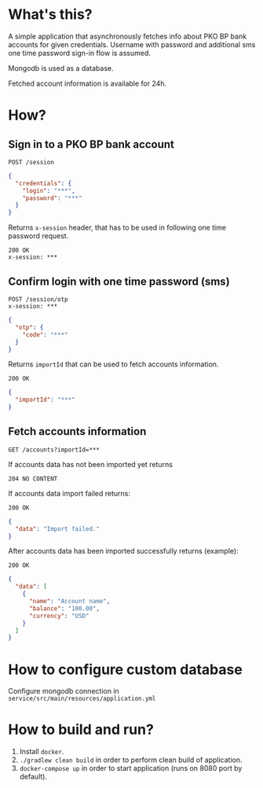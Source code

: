 # What's this?
A simple application that asynchronously fetches info about PKO BP bank accounts for given credentials.
Username with password and additional sms one time password sign-in flow is assumed.

Mongodb is used as a database.

Fetched account information is available for 24h.

# How?
## Sign in to a PKO BP bank account
```
POST /session
```
```json
{
  "credentials": {
    "login": "***",
    "password": "***"
  }
}
```
Returns ```x-session``` header, that has to be used in following one time password request.
```
200 OK
x-session: ***
```

## Confirm login with one time password (sms)
```
POST /session/otp
x-session: ***
```
```json
{
  "otp": {
    "code": "***"
  }
}
```
Returns ```importId``` that can be used to fetch accounts information.
```
200 OK
```
```json
{
  "importId": "***"
}
```

## Fetch accounts information
```
GET /accounts?importId=***
```
If accounts data has not been imported yet returns 
```
204 NO CONTENT
```

If accounts data import failed returns:
```
200 OK
```
```json
{
  "data": "Import failed."
}
```
After accounts data has been imported successfully returns (example):
```
200 OK
```
```json
{
  "data": [
    {
      "name": "Account name",
      "balance": "100.00",
      "currency": "USD"
    }
  ]
}
```

# How to configure custom database
Configure mongodb connection in `service/src/main/resources/application.yml`

# How to build and run?
1. Install `docker`.
2. ```./gradlew clean build``` in order to perform clean build of application. 
3. ```docker-compose up``` in order to start application (runs on 8080 port by default).
